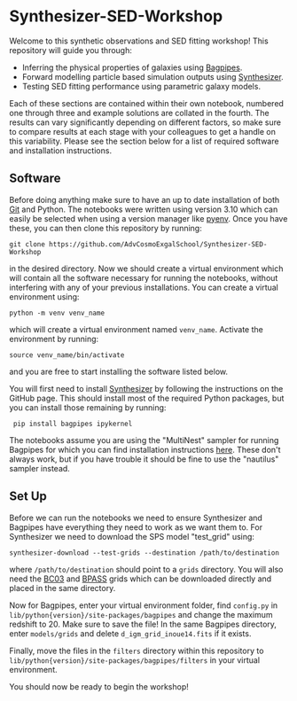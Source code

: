 # Synthesizer-SED-Workshop

Welcome to this synthetic observations and SED fitting workshop! This repository will guide you through:

- Inferring the physical properties of galaxies using [Bagpipes](https://github.com/ACCarnall/bagpipes).
- Forward modelling particle based simulation outputs using [Synthesizer](https://github.com/flaresimulations/synthesizer).
- Testing SED fitting performance using parametric galaxy models.

Each of these sections are contained within their own notebook, numbered one through three and example solutions are collated in the fourth. The results can vary significantly depending on different factors, so make sure to compare results at each stage with your colleagues to get a handle on this variability. Please see the section below for a list of required software and installation instructions.

## Software

Before doing anything make sure to have an up to date installation of both [Git](https://git-scm.com/book/en/v2/Getting-Started-Installing-Git) and Python. The notebooks were written using version 3.10 which can easily be selected when using a version manager like [pyenv](https://github.com/pyenv/pyenv). Once you have these, you can then clone this repository by running:
```
git clone https://github.com/AdvCosmoExgalSchool/Synthesizer-SED-Workshop
```
in the desired directory. Now we should create a virtual environment which will contain all the software necessary for running the notebooks, without interfering with any of your previous installations. You can create a virtual environment using:
```
python -m venv venv_name
```
which will create a virtual environment named `venv_name`. Activate the environment by running:
```
source venv_name/bin/activate
```
and you are free to start installing the software listed below. 

You will first need to install [Synthesizer](https://github.com/flaresimulations/synthesizer) by following the instructions on the GitHub page. This should install most of the required Python packages, but you can install those remaining by running:
```
 pip install bagpipes ipykernel
```
The notebooks assume you are using the "MultiNest" sampler for running Bagpipes for which you can find installation instructions [here](https://bagpipes.readthedocs.io/en/latest/index.html). These don't always work, but if you have trouble it should be fine to use the "nautilus" sampler instead.

## Set Up

Before we can run the notebooks we need to ensure Synthesizer and Bagpipes have everything they need to work as we want them to. For Synthesizer we need to download the SPS model "test_grid" using:
```
synthesizer-download --test-grids --destination /path/to/destination
```
where `/path/to/destination` should point to a `grids` directory. You will also need the [BC03](https://www.dropbox.com/scl/fo/3n8v3o4m85b0t8fl8pm0n/h?dl=0&e=1&preview=bc03_chabrier03-0.1%2C100.hdf5&rlkey=9x4cijjnmvw5m6plnyovywuva) and [BPASS](https://www.dropbox.com/scl/fo/3n8v3o4m85b0t8fl8pm0n/h?dl=0&e=1&preview=bpass-2.2.1-bin_chabrier03-0.1%2C300.0_cloudy-c23.01-sps.hdf5&rlkey=9x4cijjnmvw5m6plnyovywuva) grids which can be downloaded directly and placed in the same directory.

Now for Bagpipes, enter your virtual environment folder, find `config.py` in `lib/python{version}/site-packages/bagpipes` and change the maximum redshift to 20. Make sure to save the file! In the same Bagpipes directory, enter `models/grids` and delete `d_igm_grid_inoue14.fits` if it exists.

Finally, move the files in the `filters` directory within this repository to `lib/python{version}/site-packages/bagpipes/filters` in your virtual environment.

You should now be ready to begin the workshop!